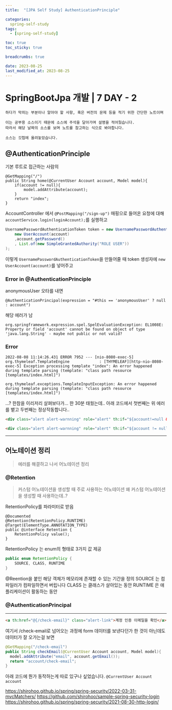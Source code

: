 ```yaml
---
title:  "[JPA Self Study] AuthenticationPrinciple"

categories:
  spring-self-study
tags:
  - [spring-self-study]

toc: true
toc_sticky: true

breadcrumbs: true

date: 2023-08-25
last_modified_at: 2023-08-25
---
```



# SpringBootJpa 개발 | 7 DAY - 2
```
하다가 막히는 부분이나 알아야 할 사항, 혹은 버전의 문제 등을 적기 위한 간단한 노트이며

이는 공부용 소스이기 때문에 소스에 주석을 달아가며 설명을 적어뒀습니다.
따라서 해당 날짜의 소스를 보며 노트를 참고하는 식으로 봐야합니다.

소스는 깃헙에 올려놓았습니다.
```

## @AuthenticationPrinciple

기본 루트로 접근하는 사람의
```
@GetMapping("/")
public String home(@CurrentUser Account account, Model model){  
    if(account != null){  
        model.addAttribute(account);  
    }  
    return "index";  
}
```

AccountController 에서
`@PostMapping("/sign-up")` 매핑으로 들어온 요청에 대해
`accountService.login(loginAccount);`를 실행하고
```java
UsernamePasswordAuthenticationToken token = new UsernamePasswordAuthenticationToken(  
    new UserAccount(account)  
    ,account.getPassword()  
    , List.of(new SimpleGrantedAuthority("ROLE USER"))  
);
```
이렇게 `UsernamePasswordAuthenticationToken`을 만들어줄 때 token 생성자에 `new UserAccount(account)`를 넣어주고


### Error in @AuthenticationPrinciple
anonymousUser 오타를 내면
```
@AuthenticationPrincipal(expression = "#this == 'anonymousUser' ? null : account")
```
해당 에러가 남
```
org.springframework.expression.spel.SpelEvaluationException: EL1008E: Property or field 'account' cannot be found on object of type 'java.lang.String' - maybe not public or not valid?
```

### Error

```
2022-08-08 11:14:26.431 ERROR 7952 --- [nio-8080-exec-5] org.thymeleaf.TemplateEngine             : [THYMELEAF][http-nio-8080-exec-5] Exception processing template "index": An error happened during template parsing (template: "class path resource [templates/index.html]")

org.thymeleaf.exceptions.TemplateInputException: An error happened during template parsing (template: "class path resource [templates/index.html]")
```
...? 한참을 이리저리 살펴보다가... 한 30분 태웠는데..
아래 코드에서 첫번째는 위 에러를 뱉고 두번째는 정상작동합니다..
```html
<div class="alert alert-warnning" role="alert" th:if="${account!=null && !acoount.emailVerified}">
```
```html
<div class="alert alert-warnning" role="alert" th:if="${account != null && !account.emailVerified}">
```


---



## 어노테이션 정리
> 에러를 해결하고 나서 어노테이션 정리

### @Retention

> 커스텀 어노테이션을 생성할 때 주로 사용하는 어노테이션
> 왜 커스텀 어노테이션을 생성할 때 사용하는데..?

RetentionPolicy를 파라미터로 받음
```
@Documented  
@Retention(RetentionPolicy.RUNTIME)  
@Target(ElementType.ANNOTATION_TYPE)  
public @interface Retention {  
    RetentionPolicy value();  
}
```
RetentionPolicy 는 enum의 형태로 3가지 값 제공
```java
public enum RetentionPolicy {  
	SOURCE, CLASS, RUNTIME  
}
```

@Reention을 붙인 해당 객체가 메모리에 존재할 수 있는 기간을 정의
SOURCE 는 컴파일러가 컴파일하면서 버립니다
CLASS 는 클래스가 살아있는 동안
RUNTIME 은 애플리케이션이 활동하는 동안

### @AuthenticationPrincipal

---
```html
<a th:href="@{/check-email}" class="alert-link">계정 인증 이메일을 확인</a>하세요.
```
여기서 /check-email로 넘어오는 과정에
form 데이터를 보낸다던가 한 것이 아닌데도 데이터가 잘 오가는걸 보면
```java
@GetMapping("/check-email")  
public String checkEmail(@CurrentUser Account account, Model model){  
  model.addAttribute("email", account.getEmail());  
  return "account/check-email";  
}
```
아래 코드에 뭔가 동작하는게 따로 있구나 싶었습니다.
`@CurrentUser Account account`

https://shirohoo.github.io/spring/spring-security/2022-03-31-mvcMatchers/
https://github.com/shirohoo/sample-spring-security-login
https://shirohoo.github.io/spring/spring-security/2021-08-30-http-login/